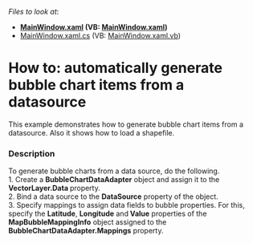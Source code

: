 <!-- default file list -->
*Files to look at*:

* **[MainWindow.xaml](./CS/Wpf_MapControl_BubbleChartDataAdapter/MainWindow.xaml) (VB: [MainWindow.xaml](./VB/Wpf_MapControl_BubbleChartDataAdapter/MainWindow.xaml))**
* [MainWindow.xaml.cs](./CS/Wpf_MapControl_BubbleChartDataAdapter/MainWindow.xaml.cs) (VB: [MainWindow.xaml.vb](./VB/Wpf_MapControl_BubbleChartDataAdapter/MainWindow.xaml.vb))
<!-- default file list end -->
# How to: automatically generate bubble chart items from a datasource


This example demonstrates how to generate bubble chart items from a datasource. Also it shows how to load a shapefile.


<h3>Description</h3>

<p>To generate bubble charts from a data source, do the following.<br />1. Create a <strong>BubbleChartDataAdapter</strong> object and assign it to the <strong>VectorLayer.Data </strong>property.<br />2. Bind a data source to the <strong>DataSource</strong> property of the object.<br />3. Specify mappings to assign data fields to bubble properties. For this, specify the <strong>Latitude</strong>, <strong>Longitude</strong> and<strong> Value</strong> properties of the <strong>MapBubbleMappingInfo</strong> object assigned to the <strong>BubbleChartDataAdapter.Mappings</strong> property.</p>

<br/>


